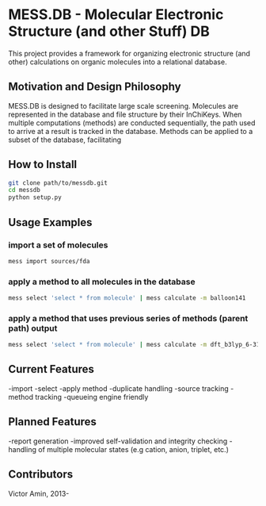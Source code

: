 # MESS.DB - Molecular Electronic Structure (and other Stuff) DB

This project provides a framework for organizing electronic structure (and other) calculations on organic molecules into a relational database.  

## Motivation and Design Philosophy

MESS.DB is designed to facilitate large scale screening. Molecules are represented in the database and file structure by their InChiKeys. When multiple computations (methods) are conducted sequentially, the path used to arrive at a result is tracked in the database. Methods can be applied to a subset of the database, facilitating 

## How to Install
```bash
git clone path/to/messdb.git
cd messdb
python setup.py
```

## Usage Examples
### import a set of molecules
```bash
mess import sources/fda
```
### apply a method to all molecules in the database
```bash
mess select 'select * from molecule' | mess calculate -m balloon141
```
### apply a method that uses previous series of methods (parent path) output
```bash
mess select 'select * from molecule' | mess calculate -m dft_b3lyp_6-31g_nwchem -pp 3
```

## Current Features
-import
-select
-apply method
-duplicate handling
-source tracking
-method tracking
-queueing engine friendly

## Planned Features
-report generation
-improved self-validation and integrity checking
-handling of multiple molecular states (e.g cation, anion, triplet, etc.)

## Contributors
Victor Amin, 2013-